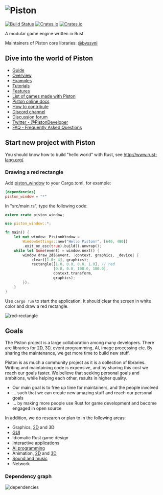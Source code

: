 # ![Piston](./images/piston-logo.png)

[![Build Status](https://travis-ci.org/PistonDevelopers/piston.svg)](https://travis-ci.org/PistonDevelopers/piston) [![Crates.io](https://img.shields.io/crates/v/piston.svg?style=flat-square)](https://crates.io/crates/piston) [![Crates.io](https://img.shields.io/crates/l/piston.svg)](https://github.com/PistonDevelopers/piston/blob/master/LICENSE)

A modular game engine written in Rust

Maintainers of Piston core libraries: [@bvssvni](https://github.com/bvssvni)

## Dive into the world of Piston
* [Guide](./GUIDE.md)
* [Overview](https://github.com/PistonDevelopers/piston/wiki/Piston-overview)
* [Examples](https://github.com/pistondevelopers/piston-examples)
* [Tutorials](https://github.com/pistondevelopers/piston-tutorials)
* [Features](https://github.com/PistonDevelopers/piston/wiki/Features)
* [List of games made with Piston](https://github.com/PistonDevelopers/piston/wiki/Games-Made-With-Piston)
* [Piston online docs](https://docs.piston.rs/piston/piston/)
* [How to contribute](https://github.com/PistonDevelopers/piston/blob/master/CONTRIBUTING.md)
* [Discord channel](https://discord.gg/TkDnS9x)
* [Discussion forum](http://discourse.piston.rs/)
* [Twitter - @PistonDeveloper](https://twitter.com/PistonDeveloper)
* [FAQ - Frequently Asked Questions](https://github.com/PistonDevelopers/piston/wiki/Frequently-Asked-Questions-(FAQ))

## Start new project with Piston

You should know how to build "hello world" with Rust, see http://www.rust-lang.org/.

### Drawing a red rectangle

Add [piston_window](https://crates.io/crates/piston_window) to your Cargo.toml, for example:

```toml
[dependencies]
piston_window = "*"
```

In "src/main.rs", type the following code:

```Rust
extern crate piston_window;

use piston_window::*;

fn main() {
    let mut window: PistonWindow =
        WindowSettings::new("Hello Piston!", [640, 480])
        .exit_on_esc(true).build().unwrap();
    while let Some(event) = window.next() {
        window.draw_2d(&event, |context, graphics, _device| {
            clear([1.0; 4], graphics);
            rectangle([1.0, 0.0, 0.0, 1.0], // red
                      [0.0, 0.0, 100.0, 100.0],
                      context.transform,
                      graphics);
        });
    }
}
```

Use `cargo run` to start the application. It should clear the screen in white color and draw a red rectangle.

![red-rectangle](./images/red-rectangle.png)

## Goals

The Piston project is a large collaboration among many developers.
There are libraries for 2D, 3D, event programming, AI, image processing etc.
By sharing the maintenance, we get more time to build new stuff.

Piston is as much a community project as it is a collection of libraries.
Writing and maintaining code is expensive, and by sharing this cost we reach our goals faster.
We believe that seeking personal goals and ambitions, while helping each other, results in higher quality.

* Our main goal is to free up time for maintainers, and the people involved
* ... such that we can create new amazing stuff and reach our personal goals
* ... by making more people use Rust for game development and become engaged in open source

In addition, we do research or plan to in the following areas:

* Graphics, [2D](https://github.com/PistonDevelopers/graphics/) and 3D
* [GUI](https://github.com/PistonDevelopers/conrod/)
* Idiomatic Rust game design
* Interactive applications
* [AI programming](https://github.com/pistondevelopers/ai_behavior)
* Animation, [2D](https://github.com/PistonDevelopers/sprite) and [3D](https://github.com/PistonDevelopers/skeletal_animation)
* [Sound and music](https://github.com/PistonDevelopers/music)
* Network

### Dependency graph

![dependencies](./Cargo.png)

